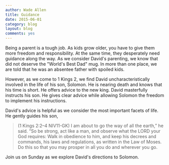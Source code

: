 ```yaml
---
author: Wade Allen
title: Guidance
date: 2015-06-01
category: blog
layout: blog
comments: yes
---
```

 
Being a parent is a tough job. As kids grow older, you have to give them more freedom and responsibility. At the same time, they desperately need guidance along the way. As we consider David's parenting, we know that did not deserve the "World's Best Dad" mug. In more than one place, we are told that he was an absentee father with spoiled kids. 

However, as we come to 1 Kings 2, we find David uncharacteristically involved in the life of his son, Solomon. He is nearing death and knows that his time is short. He offers advice to the new king. David masterfully instructs his son. He gives clear advice while allowing Solomon the freedom to implement his instructions. 

David's advice is helpful as we consider the most important facets of life. He gently guides his son,

>(1 Kings 2:2–4 NIV11-GK) I am about to go the way of all the earth,” he said. “So be strong, act like a man, and observe what the LORD your God requires: Walk in obedience to him, and keep his decrees and commands, his laws and regulations, as written in the Law of Moses. Do this so that you may prosper in all you do and wherever you go.

Join us on Sunday as we explore David's directions to Solomon.


